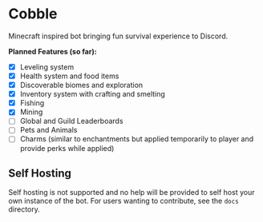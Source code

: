 # Cobble
Minecraft inspired bot bringing fun survival experience to Discord.

**Planned Features (so far):**
- [x] Leveling system
- [x] Health system and food items
- [x] Discoverable biomes and exploration
- [x] Inventory system with crafting and smelting
- [x] Fishing
- [x] Mining
- [ ] Global and Guild Leaderboards
- [ ] Pets and Animals
- [ ] Charms (similar to enchantments but applied temporarily to player and provide perks while applied)

## Self Hosting
Self hosting is not supported and no help will be provided to self host your own instance of
the bot. For users wanting to contribute, see the `docs` directory.
